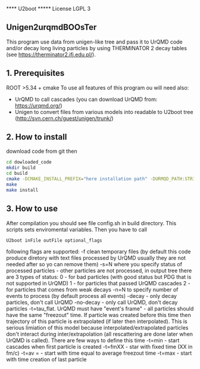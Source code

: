 **** U2boot *****
License LGPL 3
## Unigen2urqmdBOOsTer
This program use data from unigen-like tree and pass it to UrQMD code and/or decay long living particles by using
THERMINATOR 2 decay tables (see https://therminator2.ifj.edu.pl/).
## 1. Prerequisites
ROOT >5.34 + cmake 
To use all features of this program ou will need also:
- UrQMD to call cascades (you can download UrQMD from: https://urqmd.org/)
- Unigen to convert files from various models into readable to U2boot tree (http://svn.cern.ch/guest/unigen/trunk/)

## 2. How to install
download code from git then
```bash
cd dowloaded_code
mkdir build
cd build 
cmake -DCMAKE_INSTALL_PREFIX="here installation path" -DURMQD_PATH:STRING="path to urqmd model" ..
make 
make install
```
## 3. How to use
After compilation you should see file config.sh in build directory. This scripts sets enviromental variables.
Then you have to call 
```bash
U2boot inFile outFile optional_flags
```
following flags are supported:
-f clean temporary files (by default this code produce diretory with text files processed by UrQMD usually they are not needed
after so yo can remove them)
-s=N where you specify status of processed particles - other particles are not processed, in output tree there are 3 types of 
status:
0 - for bad particles (with good status but PDG that is not supported in UrQMD)
1 - for particles that passed UrQMD cascades
2 - for particles that comes from weak decays
-n=N to specify number of events to process (by default process all events)
-decay - only decay particles, don't call UrQMD
-no-decay - only call UrQMD, don't decay particles
-t=tau_flat. UrQMD must have "event's frame" - all particles should have the same "freezout" time. If particle was created before this time then trajectory of this particle is extrapolated (if later then interpolated). This is serious limiation of this model because interpolated/extrapolated particles don't interact during inter/extrapolation (all rescattering are done later when UrQMD is called). 
There are few ways to define this time
-t=min - start cascades when first particle is created 
-t=fmXX - star with fixed time (XX in fm/c) 
-t=av = - start with time equal to average freezout time
-t=max - start with time creation of last particle

